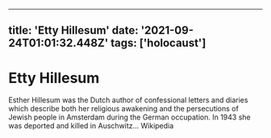 
---
title: 'Etty Hillesum'
date: '2021-09-24T01:01:32.448Z'
tags: ['holocaust']
---

<!-- Exported from TiddlyWiki at 19:18, 22nd October 2022 -->

# Etty Hillesum

Esther Hillesum was the Dutch author of confessional letters and diaries which describe both her religious awakening and the persecutions of Jewish people in Amsterdam during the German occupation. In 1943 she was deported and killed in Auschwitz... Wikipedia

